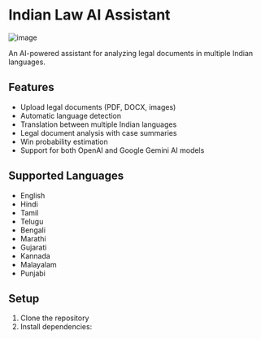 # Indian Law AI Assistant

![image](https://github.com/user-attachments/assets/e6cccb0e-5db3-473d-b47d-46fa602b4533)


An AI-powered assistant for analyzing legal documents in multiple Indian languages.

## Features

- Upload legal documents (PDF, DOCX, images)
- Automatic language detection
- Translation between multiple Indian languages
- Legal document analysis with case summaries
- Win probability estimation
- Support for both OpenAI and Google Gemini AI models

## Supported Languages

- English
- Hindi
- Tamil
- Telugu
- Bengali
- Marathi
- Gujarati
- Kannada
- Malayalam
- Punjabi

## Setup

1. Clone the repository
2. Install dependencies:
